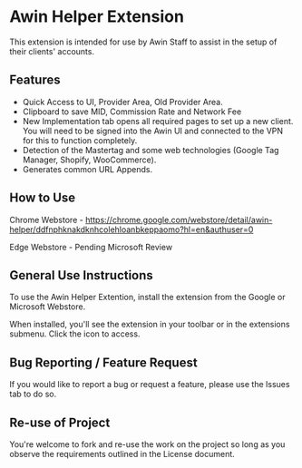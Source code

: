 # Awin Helper Extension
 
This extension is intended for use by Awin Staff to assist in the setup of their clients' accounts.

## Features
- Quick Access to UI, Provider Area, Old Provider Area.
- Clipboard to save MID, Commission Rate and Network Fee
- New Implementation tab opens all required pages to set up a new client. You will need to be signed into the Awin UI and connected to the VPN for this to function completely.
- Detection of the Mastertag and some web technologies (Google Tag Manager, Shopify, WooCommerce).
- Generates common URL Appends.

## How to Use

Chrome Webstore - https://chrome.google.com/webstore/detail/awin-helper/ddfnphknakdknhcolehloanbkeppaomo?hl=en&authuser=0

Edge Webstore - Pending Microsoft Review

## General Use Instructions

To use the Awin Helper Extention, install the extension from the Google or Microsoft Webstore.

When installed, you'll see the extension in your toolbar or in the extensions submenu. Click the icon to access.

## Bug Reporting / Feature Request

If you would like to report a bug or request a feature, please use the Issues tab to do so.

## Re-use of Project

You're welcome to fork and re-use the work on the project so long as you observe the requirements outlined in the License document.
